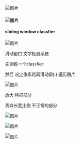 ![图片](https://uploader.shimo.im/f/Xu2mZXUbQMmRkwzs.png!thumbnail)

#### ![图片](https://uploader.shimo.im/f/UAjwIP89s7LKxXs7.png!thumbnail)

#### sliding window classfier

![图片](https://uploader.shimo.im/f/tqQEbf9IipR4pqj2.png!thumbnail)

滑动窗口 文字检测系统

先训练一个classfier

然后 设定像素距离滑动窗口  遍历图片

![图片](https://uploader.shimo.im/f/Qy7rkAPKhY6gK3sp.png!thumbnail)

放大 特征部分

丢弃长宽比例 不正常的部分

![图片](https://uploader.shimo.im/f/BcTeTmmHg8mrf0rc.png!thumbnail)


![图片](https://uploader.shimo.im/f/JMgsQGcwdiWw7Y6o.png!thumbnail)

![图片](https://uploader.shimo.im/f/bfUpBcC0co9E2AnU.png!thumbnail)


